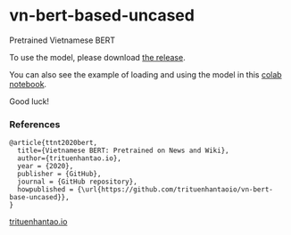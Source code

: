# vn-bert-based-uncased
Pretrained Vietnamese BERT

To use the model, please download [the release](https://github.com/trituenhantaoio/vn-bert-base-uncased/releases/download/v0.1/vn-bert-base-uncased.zip).

You can also see the example of loading and using the model in this [colab notebook](https://colab.research.google.com/github/trituenhantaoio/vn-bert-base-uncased/blob/main/How_to_use_vn_bert_base_uncased_trituenhantao_io.ipynb).

Good luck!

### References

```
@article{ttnt2020bert,
  title={Vietnamese BERT: Pretrained on News and Wiki},
  author={trituenhantao.io},
  year = {2020},
  publisher = {GitHub},
  journal = {GitHub repository},
  howpublished = {\url{https://github.com/trituenhantaoio/vn-bert-base-uncased}},
}
```

[trituenhantao.io](https://trituenhantao.io)
